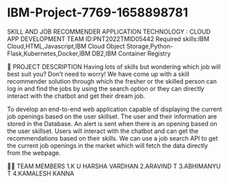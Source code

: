 # IBM-Project-7769-1658898781
SKILL AND JOB RECOMMENDER APPLICATION
TECHNOLOGY : CLOUD APP DEVELOPMENT
TEAM ID:PNT2022TMID05442
Required skills:IBM Cloud,HTML,Javascript,IBM Cloud Object Storage,Python-Flask,Kubernetes,Docker,IBM DB2,IBM Container Registry
 
📒 PROJECT DESCRIPTION
Having lots of skills but wondering which job will best suit you? Don’t need to worry! We have come up with a skill recommender solution through which the fresher or the skilled person can log in and find the jobs by using the search option or they can directly interact with the chatbot and get their dream job.

To develop an end-to-end web application capable of displaying the current job openings based on the user skillset. The user and their information are stored in the Database. An alert is sent when there is an opening based on the user skillset. Users will interact with the chatbot and can get the recommendations based on their skills. We can use a job search API to get the current job openings in the market which will fetch the data directly from the webpage.

🧑🏻‍ TEAM MEMBERS
1.K U HARSHA VARDHAN
2.ARAVIND T
3.ABHIMANYU T
4.KAMALESH KANNA

